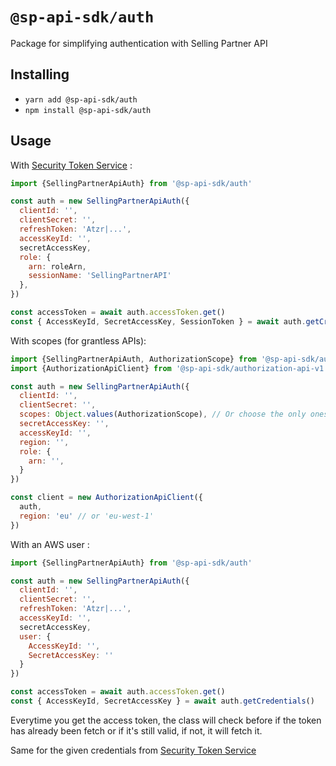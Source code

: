 # `@sp-api-sdk/auth`

Package for simplifying authentication with Selling Partner API

## Installing

* `yarn add @sp-api-sdk/auth`
* `npm install @sp-api-sdk/auth`

## Usage

With [Security Token Service](https://docs.aws.amazon.com/STS/latest/APIReference/welcome.html) :

``` javascript
import {SellingPartnerApiAuth} from '@sp-api-sdk/auth'

const auth = new SellingPartnerApiAuth({
  clientId: '',
  clientSecret: '',
  refreshToken: 'Atzr|...',
  accessKeyId: '',
  secretAccessKey,
  role: {
    arn: roleArn,
    sessionName: 'SellingPartnerAPI'
  },
})

const accessToken = await auth.accessToken.get()
const { AccessKeyId, SecretAccessKey, SessionToken } = await auth.getCredentials()
```

With scopes (for grantless APIs):

```javascript
import {SellingPartnerApiAuth, AuthorizationScope} from '@sp-api-sdk/auth'
import {AuthorizationApiClient} from '@sp-api-sdk/authorization-api-v1'

const auth = new SellingPartnerApiAuth({
  clientId: '',
  clientSecret: '',
  scopes: Object.values(AuthorizationScope), // Or choose the only ones you need
  secretAccessKey: '',
  accessKeyId: '',
  region: '',
  role: {
    arn: '',
  }
})

const client = new AuthorizationApiClient({
  auth,
  region: 'eu' // or 'eu-west-1'
})
```

With an AWS user :

``` javascript
import {SellingPartnerApiAuth} from '@sp-api-sdk/auth'

const auth = new SellingPartnerApiAuth({
  clientId: '',
  clientSecret: '',
  refreshToken: 'Atzr|...',
  accessKeyId: '',
  secretAccessKey,
  user: {
    AccessKeyId: '',
    SecretAccessKey: ''
  }
})

const accessToken = await auth.accessToken.get()
const { AccessKeyId, SecretAccessKey } = await auth.getCredentials()
```

Everytime you get the access token, the class will check before if the token has already been fetch or if it's still valid, if not, it will fetch it.

Same for the given credentials from [Security Token Service](https://docs.aws.amazon.com/STS/latest/APIReference/welcome.html)
